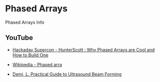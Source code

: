 # Phased Arrays

Phased Arrays Info

## YouTube

* [Hackaday Supercon - HunterScott : Why Phased Arrays are Cool and How to Build One](https://www.youtube.com/watch?v=ytBmoL2wZLw&t=0s)

* [Wikipedia - Phased arra](https://en.m.wikipedia.org/wiki/Phased_array)

* [Demi, L. Practical Guide to Ultrasound Beam Forming](https://doi.org/10.3390/app8091544)